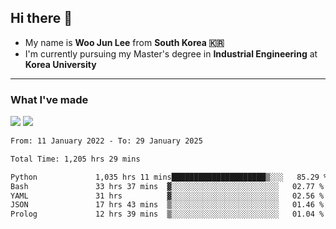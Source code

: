 ## Hi there 👋

- My name is **Woo Jun Lee** from **South Korea 🇰🇷**
- I'm currently pursuing my Master's degree in **Industrial Engineering** at **Korea University**

---

### What I've made

<a href="https://share.streamlit.io/tomtom1103/kuiai_hackathon_2022/main/JL_app.py"><img src="https://img.shields.io/badge/Journey Lee-161B22?style=for-the-badge&logo=streamlit&logoColor=FF4B4B"/></a> <a href="https://jeon-100.github.io/Dangzang/"><img src="https://img.shields.io/badge/당신을 위한 장학금, 당장!-161B22?style=for-the-badge&logo=react&logoColor=#61DAFB"/></a>

<!--START_SECTION:waka-->

```txt
From: 11 January 2022 - To: 29 January 2025

Total Time: 1,205 hrs 29 mins

Python             1,035 hrs 11 mins█████████████████████▒░░░   85.29 %
Bash               33 hrs 37 mins  ▓░░░░░░░░░░░░░░░░░░░░░░░░   02.77 %
YAML               31 hrs          ▓░░░░░░░░░░░░░░░░░░░░░░░░   02.56 %
JSON               17 hrs 43 mins  ▒░░░░░░░░░░░░░░░░░░░░░░░░   01.46 %
Prolog             12 hrs 39 mins  ▒░░░░░░░░░░░░░░░░░░░░░░░░   01.04 %
```

<!--END_SECTION:waka-->
